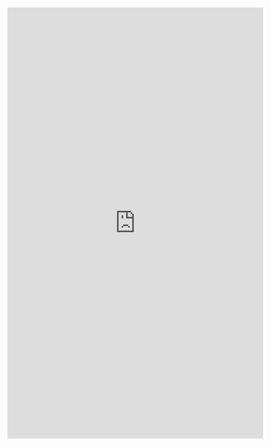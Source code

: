<html lang="en" style="width:100%; height:100%;">
  <head>
     <title>Juan Contreras' resume</title>
  </head>
  <body style="width:100%; height:100%; margin:0;">
    <embed src="https://jcontrmo.github.io/resume/JuanResume2020a.pdf" width="100%" height="850px type="application/pdf"/>
   </body>
</html>
